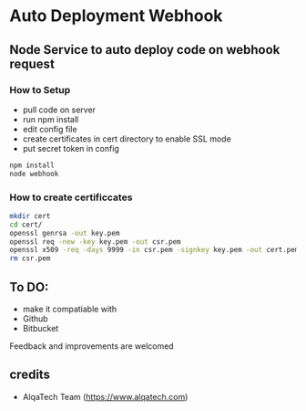 # Auto Deployment Webhook
## Node Service to auto deploy code on webhook request

### How to Setup
- pull code on server 
- run npm install
- edit config file 
- create certificates in cert directory to enable SSL mode
- put secret token in config

```sh
npm install
node webhook
```

### How to create certificcates

```sh
mkdir cert
cd cert/
openssl genrsa -out key.pem
openssl req -new -key key.pem -out csr.pem
openssl x509 -req -days 9999 -in csr.pem -signkey key.pem -out cert.pem
rm csr.pem
```

## To DO:

- make it compatiable with 
- Github
- Bitbucket 

Feedback and improvements are welcomed

## credits

- AlqaTech Team (https://www.alqatech.com)
